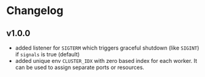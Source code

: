 # Changelog

## v1.0.0

 - added listener for `SIGTERM` which triggers graceful shutdown (like `SIGINT`) if `signals` is true (default)
 - added unique env `CLUSTER_IDX` with zero based index for each worker. It can be used to assign separate ports or resources.
